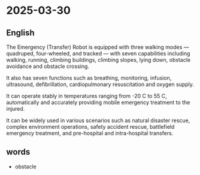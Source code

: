 # 2025-03-30

## English
The Emergency (Transfer) Robot is equipped with three walking modes —quadruped, four-wheeled, and tracked — with seven capabilities including walking, running, climbing buildings, climbing slopes, lying down, obstacle avoidance and obstacle crossing.

It also has seven functions such as breathing, monitoring, infusion, ultrasound, defibrillation, cardiopulmonary resuscitation and oxygen supply.

It can operate stably in temperatures ranging from -20 C to 55 C, automatically and accurately providing mobile emergency treatment to the injured.

It can be widely used in various scenarios such as natural disaster rescue, complex environment operations, safety accident rescue, battlefield emergency treatment, and pre-hospital and intra-hospital transfers.

## words
* obstacle
